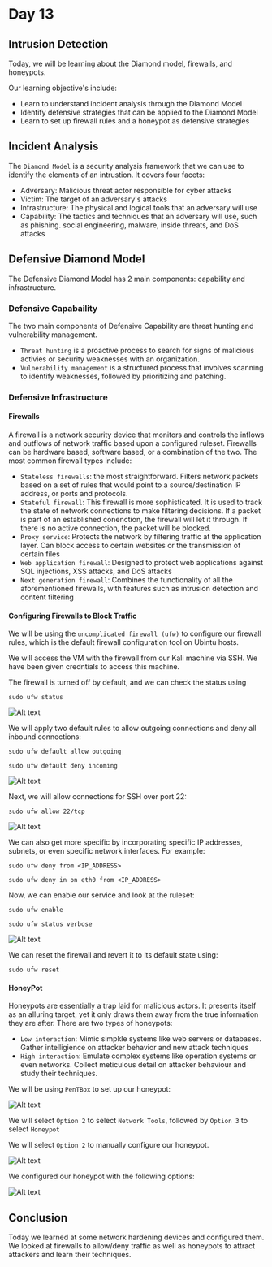 # Day 13
## Intrusion Detection

Today, we will be learning about the Diamond model, firewalls, and honeypots.

Our learning objective's include:

- Learn to understand incident analysis through the Diamond Model
- Identify defensive strategies that can be applied to the Diamond Model
- Learn to set up firewall rules and a honeypot as defensive strategies

## Incident Analysis

The ```Diamond Model``` is a security analysis framework that we can use to identify the elements of an intrustion. It covers four facets:

- Adversary: Malicious threat actor responsible for cyber attacks
- Victim: The target of an adversary's attacks
- Infrastructure: The physical and logical tools that an adversary will use
- Capability: The tactics and techniques that an adversary will use, such as phishing. social engineering, malware, inside threats, and DoS attacks

## Defensive Diamond Model

The Defensive Diamond Model has 2 main components: capability and infrastructure. 

### Defensive Capabaility

The two main components of Defensive Capability are threat hunting and vulnerability management. 

- ```Threat hunting``` is a proactive process to search for signs of malicious activies or security weaknesses with an organization. 
- ```Vulnerability management``` is a structured process that involves scanning to identify weaknesses, followed by prioritizing and patching.

### Defensive Infrastructure

#### Firewalls

A firewall is a network security device that monitors and controls the inflows and outflows of network traffic based upon a configured ruleset. Firewalls can be hardware based, software based, or a combination of the two. The most common firewall types include:

- ```Stateless firewalls```: the most straightforward. Filters network packets based on a set of rules that would point to a source/destination IP address, or ports and protocols. 
- ```Stateful firewall```: This firewall is more sophisticated. It is used to track the state of network connections to make filtering decisions. If a packet is part of an established conenction, the firewall will let it through. If there is no active connection, the packet will be blocked.
- ```Proxy service```: Protects the network by filtering traffic at the application layer. Can block access to certain websites or the transmission of certain files
- ```Web application firewall```: Designed to protect web applications against SQL injections, XSS attacks, and DoS attacks
- ```Next generation firewall```: Combines the functionality of all the aforementioned firewalls, with features such as intrusion detection and content filtering

#### Configuring Firewalls to Block Traffic

We will be using the ```uncomplicated firewall (ufw)``` to configure our firewall rules, which is the default firewall configuration tool on Ubintu hosts.

We will access the VM with the firewall from our Kali machine via SSH. We have been given credntials to access this machine. 

The firewall is turned off by default, and we can check the status using 

```sudo ufw status```

![Alt text](/Advent%20of%20Cyber%202023/Resources/fwstatus.png)

We will apply two default rules to allow outgoing connections and deny all inbound connections:

```sudo ufw default allow outgoing```

```sudo ufw default deny incoming```

![Alt text](/Advent%20of%20Cyber%202023/Resources/fwdefault.png)

Next, we will allow connections for SSH over port 22:

```sudo ufw allow 22/tcp```

![Alt text](/Advent%20of%20Cyber%202023/Resources/fw%20ssh.png)

We can also get more specific by incorporating specific IP addresses, subnets, or even specific network interfaces. For example:

```sudo ufw deny from <IP_ADDRESS>```

```sudo ufw deny in on eth0 from <IP_ADDRESS>```

Now, we can enable our service and look at the ruleset:

```sudo ufw enable```

```sudo ufw status verbose```

![Alt text](/Advent%20of%20Cyber%202023/Resources/fwruleset.png)

We can reset the firewall and revert it to its default state using:

```sudo ufw reset```

#### HoneyPot

Honeypots are essentially a trap laid for malicious actors. It presents itself as an alluring target, yet it only draws them away from the true information they are after. There are two types of honeypots:

- ```Low interaction```: Mimic simpkle systems like web servers or databases. Gather intelligience on attacker behavior and new attack techniques
- ```High interaction```: Emulate complex systems like operation systems or even networks. Collect meticulous detail on attacker behaviour and study their techniques.

We will be using ```PenTBox``` to set up our honeypot:

![Alt text](/Advent%20of%20Cyber%202023/Resources/pentbox.png)

We will select ```Option 2``` to select ```Network Tools```, followed by ```Option 3``` to select ```Honeypot```

We will select ```Option 2``` to manually configure our honeypot.

![Alt text](/Advent%20of%20Cyber%202023/Resources/honeypot.png)

We configured our honeypot with the following options:

![Alt text](/Advent%20of%20Cyber%202023/Resources/honeypotconfig.png)

## Conclusion

Today we learned at some network hardening devices and configured them. We looked at firewalls to allow/deny traffic as well as honeypots to attract attackers and learn their techniques.



